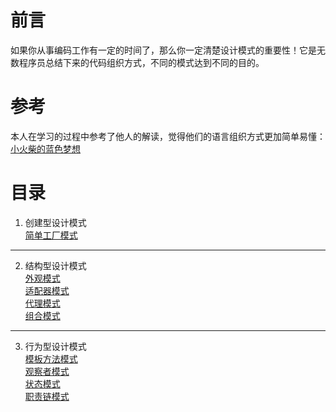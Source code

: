 # 前言
如果你从事编码工作有一定的时间了，那么你一定清楚设计模式的重要性！它是无数程序员总结下来的代码组织方式，不同的模式达到不同的目的。

# 参考
本人在学习的过程中参考了他人的解读，觉得他们的语言组织方式更加简单易懂：    
[小火柴的蓝色梦想](https://www.cnblogs.com/xiaohuochai/)

# 目录
1. 创建型设计模式     
[简单工厂模式](/designPattern/创建型/简单工厂模式.md)

* * *

2. 结构型设计模式     
[外观模式](/designPattern/结构型/外观模式.md)       
[适配器模式](/designPattern/结构型/适配器模式.md)      
[代理模式](/designPattern/结构型/代理模式.md)       
[组合模式](/designPattern/结构型/组合模式.md)     

* * *

3. 行为型设计模式      
[模板方法模式](/designPattern/行为型/模板方法模式.md)        
[观察者模式](/designPattern/行为型/观察者模式.md)      
[状态模式](/designPattern/行为型/状态模式.md)    
[职责链模式](/designPattern/行为型/职责链模式.md)  
